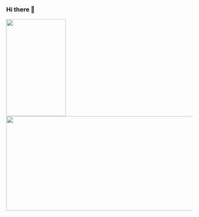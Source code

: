 ### Hi there 👋

<!--
**1624144457/1624144457** is a ✨ _special_ ✨ repository because its `README.md` (this file) appears on your GitHub profile.

Here are some ideas to get you started:

- 🔭 I’m currently working on ...
- 🌱 I’m currently learning ...
- 👯 I’m looking to collaborate on ...
- 🤔 I’m looking for help with ...
- 💬 Ask me about ...
- 📫 How to reach me: ...
- 😄 Pronouns: ...
- ⚡ Fun fact: ...
-->
<a href="https://aspecta.id/u/Hanna-162" target="_blank"><img src="https://image-generator.aspecta.id/profile-share-images/generate?env=production&username=Hanna-162&image_name=profile-interests&w=322&h=524&dpr=2" width="161" height="262" /></a>
<a href="https://aspecta.id/u/Jack-Aspecta" target="_blank"><img src="https://image-generator.aspecta.id/profile-share-images/generate?env=production&username=Jack-Aspecta&image_name=profile&w=1042&h=510&dpr=2" width="521" height="255" /></a>
